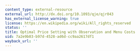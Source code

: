 ```yaml
---
content_type: external-resource
external_url: http://dx.doi.org/10.1093/qje/qjr043
has_external_license_warning: true
license: https://en.wikipedia.org/wiki/All_rights_reserved
status: ''
title: Optimal Price Setting with Observation and Menu Costs
uid: 7a2e9b03-b97d-4528-ad6d-cc9aa2617df1
wayback_url: ''
---
```

